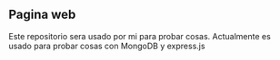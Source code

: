 ## Pagina web

Este repositorio sera usado por mi para probar cosas.
Actualmente es usado para probar cosas con MongoDB y express.js
